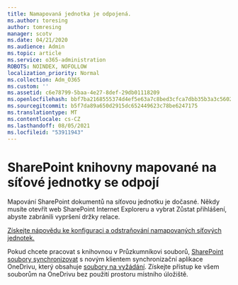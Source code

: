 ```yaml
---
title: Namapovaná jednotka je odpojená.
ms.author: toresing
author: tomresing
manager: scotv
ms.date: 04/21/2020
ms.audience: Admin
ms.topic: article
ms.service: o365-administration
ROBOTS: NOINDEX, NOFOLLOW
localization_priority: Normal
ms.collection: Adm_O365
ms.custom: ''
ms.assetid: c6e78799-5baa-4e27-8def-29db01118209
ms.openlocfilehash: bbf7ba2168555374d4ef5e63a7c8bed3cfca7dbb35b3a3c5602d3b0d1d2fda0a
ms.sourcegitcommit: b5f7da89a650d2915dc652449623c78be6247175
ms.translationtype: MT
ms.contentlocale: cs-CZ
ms.lasthandoff: 08/05/2021
ms.locfileid: "53911943"
---
```

# <a name="sharepoint-libraries-mapped-to-network-drives-become-disconnected"></a>SharePoint knihovny mapované na síťové jednotky se odpojí

Mapování SharePoint dokumentů na síťovou jednotku je dočasné. Někdy musíte otevřít web SharePoint Internet Exploreru a  vybrat Zůstat přihlášení, abyste zabránili vypršení držky relace. 
  
[Získejte nápovědu ke konfiguraci a odstraňování namapovaných síťových jednotek.](https://docs.microsoft.com/sharepoint/support/administration/troubleshoot-mapped-network-drives)
  
Pokud chcete pracovat s knihovnou v Průzkumníkovi souborů, [SharePoint soubory synchronizovat](https://support.office.com/article/6de9ede8-5b6e-4503-80b2-6190f3354a88.aspx) s novým klientem synchronizační aplikace OneDrivu, který obsahuje [soubory na vyžádání](https://support.office.com/article/0e6860d3-d9f3-4971-b321-7092438fb38e.aspx). Získejte přístup ke všem souborům na OneDrivu bez použití prostoru místního úložiště.
  


